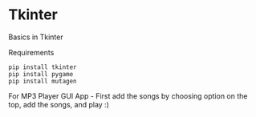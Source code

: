 # Tkinter
Basics in Tkinter

Requirements
``` 
pip install tkinter
pip install pygame
pip install mutagen
```

For MP3 Player GUI App - First add the songs by choosing option on the top, add the songs, and play :)
